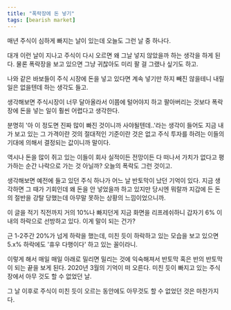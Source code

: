 ```yaml
---
title: "폭락장에 돈 넣기"
tags: [bearish market]
---
```


매년 주식이 심하게 빠지는 날이 있는데 오늘도 그런 날 중 하나다.

대개 이런 날이 지나고 주식이 다시 오르면 왜 그날 넣지 않았을까 하는 생각을 하게 된다. 물론 폭락장을 보고 있으면 그냥 귀찮아도 미리 팔 걸 그랬나 싶기도 하고.

나와 같은 바보들이 주식 시장에 돈을 넣고 있다면 계속 넣기만 하지 빼진 않을테니 내릴 일은 없을텐데 하는 생각도 들고.

생각해보면 주식시장이 너무 달아올라서 이쯤에 털어야지 하고 팔아버리는 것보다 폭락장에 돈을 넣는 일이 훨씬 어렵다고 생각한다. 

분명히 '아 이 정도면 진짜 많이 빠진 것이니까 사야될텐데..'라는 생각이 들어도 지금 내가 보고 있는 그 가격이란 것의 절대적인 기준이란 것은 없고 주식 투자를 하려는 이들의 기대에 의해서 결정되는 값이니까 말이다.

역시나 돈을 많이 쥐고 있는 이들이 회사 실적이든 전망이든 다 떠나서 가치가 없다고 평가하는 순간 나락으로 가는 것 아닐까? 오늘의 폭락도 그런 것이고.

생각해보면 예전에 들고 있던 주식 하나가 어느 날 반토막이 났던 기억이 있다. 지금 생각하면 그 때가 기회인데 왜 돈을 안 넣었을까 하고 있지만 당시엔 뭐랄까 지갑에 든 돈의 절반을 강탈 당했는데 아무말 못하는 상황의 느낌이었으니까.

이 글을 적기 직전까지 거의 10%나 빠지던게 지금 화면을 리프레쉬하니 갑자기 6% 이내의 하락으로 선방하고 있다. 이게 말이 되는 건가?

근 1-2주간 20%가 넘게 하락을 했는데, 미친 듯이 하락하고 있는 모습을 보고 있으면 5.x% 하락에도 '휴우 다행이다' 하고 있는 꼴이라니.

이렇게 해서 매일 매일 아래로 밀리면 밀리는 것에 익숙해져서 반토막 혹은 반의 반토막이 되는 끝을 보게 된다. 2020년 3월의 기억이 떠 오른다. 미친 듯이 빠지고 있는 주식장에서 아무 것도 할 수 없었던 날.

그 날 이후로 주식이 미친 듯이 오르는 동안에도 아무것도 할 수 없었던 것은 마찬가지다. 